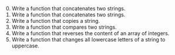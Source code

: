 0. Write a function that concatenates two strings.
1. Write a function that concatenates two strings.
2. Write a function that copies a string.
3. Write a function that compares two strings.
4. Write a function that reverses the content of an array of integers.
5. Write a function that changes all lowercase letters of a string to uppercase.
